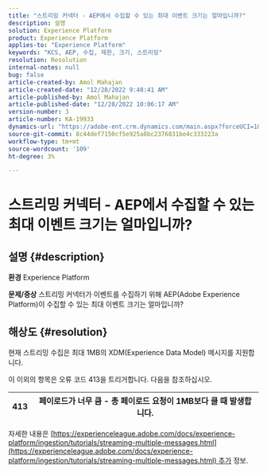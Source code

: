 ```yaml
---
title: "스트리밍 커넥터 - AEP에서 수집할 수 있는 최대 이벤트 크기는 얼마입니까?"
description: 설명
solution: Experience Platform
product: Experience Platform
applies-to: "Experience Platform"
keywords: "KCS, AEP, 수집, 제한, 크기, 스트리밍"
resolution: Resolution
internal-notes: null
bug: false
article-created-by: Amol Mahajan
article-created-date: "12/28/2022 9:48:41 AM"
article-published-by: Amol Mahajan
article-published-date: "12/28/2022 10:06:17 AM"
version-number: 3
article-number: KA-19933
dynamics-url: "https://adobe-ent.crm.dynamics.com/main.aspx?forceUCI=1&pagetype=entityrecord&etn=knowledgearticle&id=48dacbca-9486-ed11-81ac-6045bd006e5a"
source-git-commit: 8c44def7150cf5e925a8bc2376831be4c333223a
workflow-type: tm+mt
source-wordcount: '109'
ht-degree: 3%

---
```


# 스트리밍 커넥터 - AEP에서 수집할 수 있는 최대 이벤트 크기는 얼마입니까?

## 설명 {#description}

<b>환경</b>
Experience Platform


<b>문제/증상</b>
스트리밍 커넥터가 이벤트를 수집하기 위해 AEP(Adobe Experience Platform)이 수집할 수 있는 최대 이벤트 크기는 얼마입니까?


## 해상도 {#resolution}


현재 스트리밍 수집은 최대 1MB의 XDM(Experience Data Model) 메시지를 지원합니다.

이 이외의 항목은 오류 코드 413을 트리거합니다. 다음을 참조하십시오.




| 413 | 페이로드가 너무 큼 - 총 페이로드 요청이 1MB보다 클 때 발생합니다. |
| --- | --- |




자세한 내용은 [https://experienceleague.adobe.com/docs/experience-platform/ingestion/tutorials/streaming-multiple-messages.html](https://experienceleague.adobe.com/docs/experience-platform/ingestion/tutorials/streaming-multiple-messages.html) 추가 정보.
